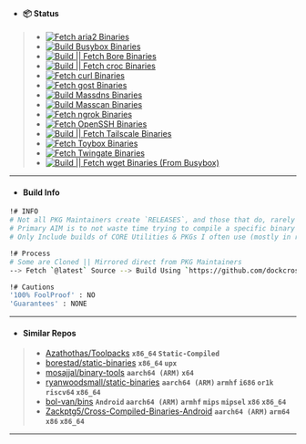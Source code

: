 - #### 📦 Status
> - [![Fetch aria2 Binaries](https://github.com/Azathothas/Static-Binaries/actions/workflows/aria2_fetcher.yaml/badge.svg)](https://github.com/Azathothas/Static-Binaries/actions/workflows/aria2_fetcher.yaml)
> - [![Build Busybox Binaries](https://github.com/Azathothas/Static-Binaries/actions/workflows/busybox_builder.yaml/badge.svg)](https://github.com/Azathothas/Static-Binaries/actions/workflows/busybox_builder.yaml)
> - [![Build || Fetch Bore Binaries](https://github.com/Azathothas/Static-Binaries/actions/workflows/bore_builder.yaml/badge.svg)](https://github.com/Azathothas/Static-Binaries/actions/workflows/bore_builder.yaml)
> - [![Build || Fetch croc Binaries](https://github.com/Azathothas/Static-Binaries/actions/workflows/croc_builder.yaml/badge.svg)](https://github.com/Azathothas/Static-Binaries/actions/workflows/croc_builder.yaml)
> - [![Fetch curl Binaries](https://github.com/Azathothas/Static-Binaries/actions/workflows/curl_fetcher.yaml/badge.svg)](https://github.com/Azathothas/Static-Binaries/actions/workflows/curl_fetcher.yaml)
> - [![Fetch gost Binaries](https://github.com/Azathothas/Static-Binaries/actions/workflows/gost_fetcher.yaml/badge.svg)](https://github.com/Azathothas/Static-Binaries/actions/workflows/gost_fetcher.yaml)
> - [![Build Massdns Binaries](https://github.com/Azathothas/Static-Binaries/actions/workflows/massdns_builder.yaml/badge.svg)](https://github.com/Azathothas/Static-Binaries/actions/workflows/massdns_builder.yaml)
> - [![Build Masscan Binaries](https://github.com/Azathothas/Static-Binaries/actions/workflows/masscan_builder.yaml/badge.svg)](https://github.com/Azathothas/Static-Binaries/actions/workflows/masscan_builder.yaml)
> - [![Fetch ngrok Binaries](https://github.com/Azathothas/Static-Binaries/actions/workflows/ngrok_fetcher.yaml/badge.svg)](https://github.com/Azathothas/Static-Binaries/actions/workflows/ngrok_fetcher.yaml)
> - [![Fetch OpenSSH Binaries](https://github.com/Azathothas/Static-Binaries/actions/workflows/openssh_fetcher.yaml/badge.svg)](https://github.com/Azathothas/Static-Binaries/actions/workflows/openssh_fetcher.yaml)
> - [![Build || Fetch Tailscale Binaries](https://github.com/Azathothas/Static-Binaries/actions/workflows/tailscale_builder.yaml/badge.svg)](https://github.com/Azathothas/Static-Binaries/actions/workflows/tailscale_builder.yaml)
> - [![Fetch Toybox Binaries](https://github.com/Azathothas/Static-Binaries/actions/workflows/toybox_fetcher.yaml/badge.svg)](https://github.com/Azathothas/Static-Binaries/actions/workflows/toybox_fetcher.yaml)
> - [![Fetch Twingate Binaries](https://github.com/Azathothas/Static-Binaries/actions/workflows/twingate_fetcher.yaml/badge.svg)](https://github.com/Azathothas/Static-Binaries/actions/workflows/twingate_fetcher.yaml)
> - [![Build || Fetch wget Binaries (From Busybox)](https://github.com/Azathothas/Static-Binaries/actions/workflows/wget_builder.yaml/badge.svg)](https://github.com/Azathothas/Static-Binaries/actions/workflows/wget_builder.yaml)

---
- #### Build Info
```bash
!# INFO
# Not all PKG Maintainers create `RELEASES`, and those that do, rarely create for all `ARCH` 
# Primary AIM is to not waste time trying to compile a specific binary for a specific ARCH
# Only Include builds of CORE Utilities & PKGs I often use (mostly in restricted environments)

!# Process
# Some are Cloned || Mirrored direct from PKG Maintainers
--> Fetch `@latest` Source --> Build Using `https://github.com/dockcross/dockcross` for each 'ARCH'

!# Cautions
'100% FoolProof' : NO
'Guarantees' : NONE
```
---
- #### Similar Repos
> - [Azathothas/Toolpacks](https://github.com/Azathothas/Toolpacks) **`x86_64` `Static-Compiled`**
> - [borestad/static-binaries](https://github.com/borestad/static-binaries) **`x86_64` `upx`**
> - [mosajjal/binary-tools](https://github.com/mosajjal/binary-tools) **`aarch64 (ARM)` `x64`**
> - [ryanwoodsmall/static-binaries](https://github.com/ryanwoodsmall/static-binaries) **`aarch64 (ARM)` `armhf` `i686` `or1k` `riscv64` `x86_64`**
> - [bol-van/bins](https://github.com/bol-van/bins) **`Android` `aarch64 (ARM)` `armhf` `mips` `mipsel` `x86` `x86_64`**
> - [Zackptg5/Cross-Compiled-Binaries-Android](https://github.com/Zackptg5/Cross-Compiled-Binaries-Android) **`aarch64 (ARM)` `arm64` `x86` `x86_64`** 
---
